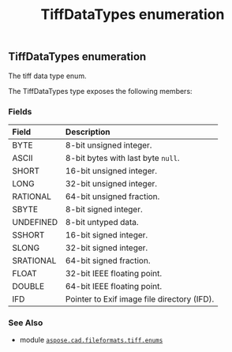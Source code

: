 ﻿---
title: TiffDataTypes enumeration
second_title: Aspose.CAD for Python via .NET API References
description: 
type: docs
weight: 50
url: /aspose.cad.fileformats.tiff.enums/tiffdatatypes/
is_root: false
---

## TiffDataTypes enumeration

The tiff data type enum.



The TiffDataTypes type exposes the following members:

### Fields
| Field | Description |
| :- | :- |
| BYTE | 8-bit unsigned integer. |
| ASCII | 8-bit bytes with last byte `null`. |
| SHORT | 16-bit unsigned integer. |
| LONG | 32-bit unsigned integer. |
| RATIONAL | 64-bit unsigned fraction. |
| SBYTE | 8-bit signed integer. |
| UNDEFINED | 8-bit untyped data. |
| SSHORT | 16-bit signed integer. |
| SLONG | 32-bit signed integer. |
| SRATIONAL | 64-bit signed fraction. |
| FLOAT | 32-bit IEEE floating point. |
| DOUBLE | 64-bit IEEE floating point. |
| IFD | Pointer to Exif image file directory (IFD). |



### See Also
* module [`aspose.cad.fileformats.tiff.enums`](..)
